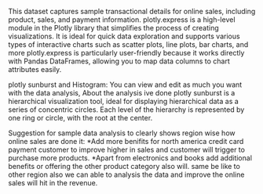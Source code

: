 This dataset captures sample transactional details for online sales, including product, sales, and payment information.
plotly.express is a high-level module in the Plotly library that simplifies the process of creating visualizations.
It is ideal for quick data exploration and supports various types of interactive charts such as scatter plots, line plots, bar charts, and more
plotly.express is particularly user-friendly because it works directly with Pandas DataFrames, allowing you to map data columns to chart attributes easily.

plotly sunburst and Histogram:
You can view and edit as much you want with the data analysis,
About the analysis ive done plotly sunburst is a hierarchical visualization tool, ideal for displaying hierarchical data as a series of concentric circles.
Each level of the hierarchy is represented by one ring or circle, with the root at the center.

Suggestion for sample data analysis to clearly shows region wise how online sales are done it:
*Add more benifits for north america credit card payment customer to improve higher in sales and customer will trigger to purchase more products.
*Apart from electronics and books add additional benefits or offering the other product category also will.
same be like to other region also we can able to analysis the data and improve the online sales will hit in the revenue.
